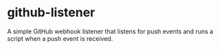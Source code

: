# github-listener
A simple GitHub webhook listener that listens for push events and runs a script when a push event is received.
